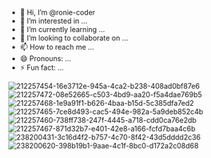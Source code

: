 - 👋 Hi, I’m @ronie-coder
- 👀 I’m interested in ...
- 🌱 I’m currently learning ...
- 💞️ I’m looking to collaborate on ...
- 📫 How to reach me ...
- 😄 Pronouns: ...
- ⚡ Fun fact: ...

<!---
ronie-coder/ronie-coder is a ✨ special ✨ repository because its `README.md` (this file) appears on your GitHub profile.
You can click the Preview link to take a look at your changes.
--->
![212257454-16e3712e-945a-4ca2-b238-408ad0bf87e6](https://github.com/user-attachments/assets/53490e11-4598-41cc-8ef8-cae65968e54f)
![212257472-08e52665-c503-4bd9-aa20-f5a4dae769b5](https://github.com/user-attachments/assets/8f47155a-636b-45bd-b4bd-dc5e4f61782d)
![212257468-1e9a91f1-b626-4baa-b15d-5c385dfa7ed2](https://github.com/user-attachments/assets/017ce123-ef93-4fd6-9271-8dbe018c7127)
![212257465-7ce8d493-cac5-494e-982a-5a9deb852c4b](https://github.com/user-attachments/assets/e8c1af41-8d95-45d8-869e-b7c2a0732db8)
![212257460-738ff738-247f-4445-a718-cdd0ca76e2db](https://github.com/user-attachments/assets/d7c3acbe-08c6-4ae7-849f-35bbf40dc86d)
![212257467-871d32b7-e401-42e8-a166-fcfd7baa4c6b](https://github.com/user-attachments/assets/3b291ae1-c621-4f5c-ac67-99aea5cd18e3)
![238200431-3c16d4f2-b757-4c70-8f42-43d5dddd2c36](https://github.com/user-attachments/assets/b4e916da-89dd-4710-9032-189a03cdd63c)
![238200620-398b19b1-9aae-4c1f-8bc0-d172a2c08d68](https://github.com/user-attachments/assets/fb6a7db7-fcd2-4025-ae24-6f5ea1fb2d38)

